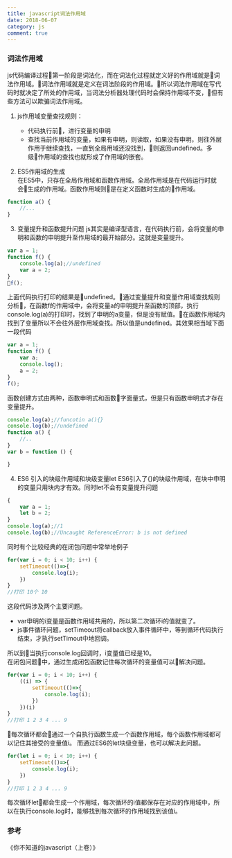 ```yaml
---
title: javascript词法作用域
date: 2018-06-07
category: js
comment: true
---
```

### 词法作用域

js代码编译过程第一阶段是词法化，而在词法化过程就定义好的作用域就是词法作用域。词法作用域就是定义在词法阶段的作用域。所以词法作用域在写代码时就决定了所处的作用域，当词法分析器处理代码时会保持作用域不变，但有些方法可以欺骗词法作用域。

1. js作用域变量查找规则：
    - 代码执行前，进行变量的申明
    - 查找当前作用域的变量，如果有申明，则读取，如果没有申明，则往外层作用于继续查找，一直到全局用域还没找到，则返回undefined。多级作用域的查找也就形成了作用域的嵌套。

2. ES5作用域的生成     
在ES5中，只存在全局作用域和函数作用域。全局作用域是在代码运行时就会生成的作用域。函数作用域则是在定义函数时生成的作用域。
```js
function a() {
    //...
}
```

3. 变量提升和函数提升问题
js其实是编译型语言，在代码执行前，会将变量的申明和函数的申明提升至作用域的最开始部分。这就是变量提升。
```js
var a = 1;
function f() {
    console.log(a);//undefined
    var a = 2;
}
f();
``` 
上面代码执行打印的结果是undefined。通过变量提升和变量作用域查找规则分析，在函数f的作用域中，会将变量a的申明提升至函数的顶部，执行console.log(a)的打印时，找到了申明的a变量，但是没有赋值。在函数作用域内找到了变量所以不会往外层作用域查找。所以值是undefined。其效果相当域下面一段代码
```js
var a = 1;
function f() {
    var a;
    console.log();
    a = 2;
}
f();
```
函数创建方式由两种，函数申明式和函数字面量式，但是只有函数申明式才存在变量提升。       
```js
console.log(a);//funcotin a(){}
console.log(b);//undefined
function a() {
    //..
}
var b = function () {

}
```

4. ES6 引入的块级作用域和块级变量let
ES6引入了{}的块级作用域，在块中申明的变量只用块内才有效。同时let不会有变量提升问题
```js
{
    var a = 1;
    let b = 2;
}
console.log(a);//1
console.log(b);//Uncaught ReferenceError: b is not defined
```
同时有个比较经典的在闭包问题中常举地例子
```js
for(var i = 0; i < 10; i++) {
    setTimeout(()=>{
        console.log(i);
    })
}
//打印 10个 10
```
这段代码涉及两个主要问题。
- var申明的i变量是函数作用域共用的，所以第二次循环i的值就变了。
- js事件循环问题，setTimeout将callback放入事件循环中，等到循环代码执行结束，才执行setTimout中地回调。       

所以到当执行console.log回调时，i变量值已经是10。       
在闭包问题中，通过生成闭包函数记住每次循环的变量值可以解决问题。
```js
for(var i = 0; i < 10; i++) {
    ((i) => {
        setTimeout(()=>{
            console.log(i);
        })
    })(i)
}
//打印 1 2 3 4 ... 9
```
每次循环都会通过一个自执行函数生成一个函数作用域，每个函数作用域都可以记住其接受的变量值i。 而通过ES6的let块级变量，也可以解决此问题。
```js
for(let i = 0; i < 10; i++) {
    setTimeout(()=>{
        console.log(i);
    })
}
//打印 1 2 3 4 ... 9
```  
每次循环let都会生成一个作用域，每次循环的i值都保存在对应的作用域中，所以在执行console.log时，能够找到每次循环的作用域找到该值i。


### 参考

《你不知道的javascript（上卷）》
